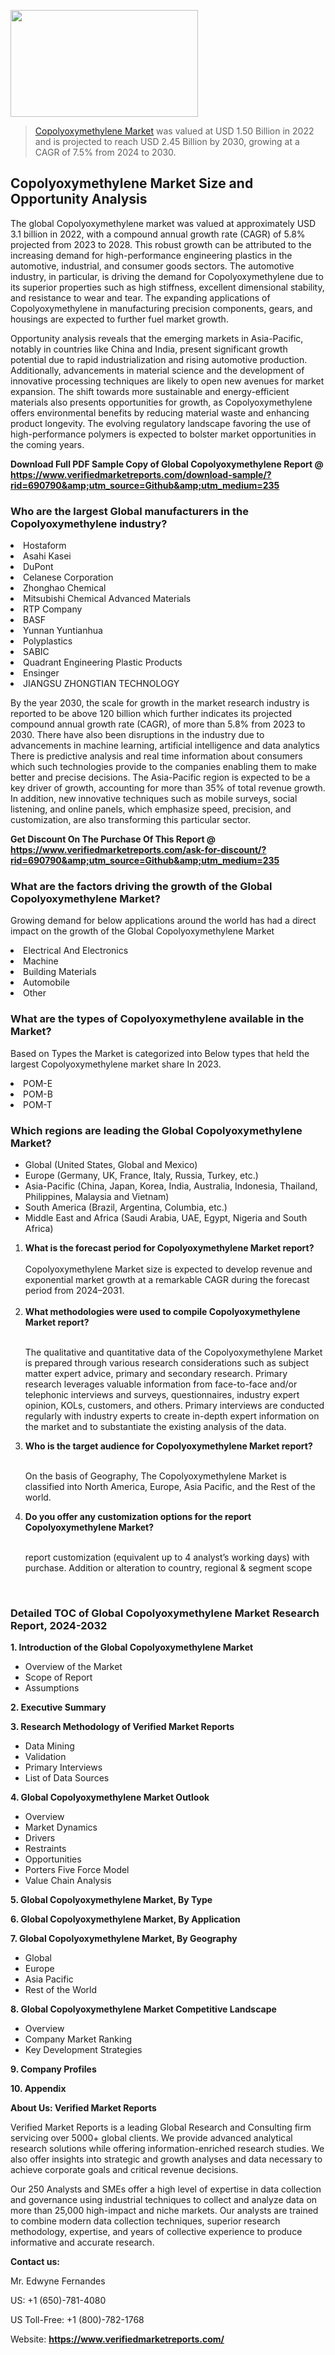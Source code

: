 <img src="https://ffe5etoiles.com/wp-content/uploads/2024/12/MST1-300x171.png" alt="" width="300" height="171" class="alignnone size-medium wp-image-20088" /><blockquote><p><p><a href="https://www.verifiedmarketreports.com/download-sample/?rid=690790&utm_source=Github&utm_medium=235" target="_blank">Copolyoxymethylene Market</a> was valued at USD 1.50 Billion in 2022 and is projected to reach USD 2.45 Billion by 2030, growing at a CAGR of 7.5% from 2024 to 2030.</p></blockquote><p><h2>Copolyoxymethylene Market Size and Opportunity Analysis</h2><p>The global Copolyoxymethylene market was valued at approximately USD 3.1 billion in 2022, with a compound annual growth rate (CAGR) of 5.8% projected from 2023 to 2028. This robust growth can be attributed to the increasing demand for high-performance engineering plastics in the automotive, industrial, and consumer goods sectors. The automotive industry, in particular, is driving the demand for Copolyoxymethylene due to its superior properties such as high stiffness, excellent dimensional stability, and resistance to wear and tear. The expanding applications of Copolyoxymethylene in manufacturing precision components, gears, and housings are expected to further fuel market growth.</p><p>Opportunity analysis reveals that the emerging markets in Asia-Pacific, notably in countries like China and India, present significant growth potential due to rapid industrialization and rising automotive production. Additionally, advancements in material science and the development of innovative processing techniques are likely to open new avenues for market expansion. The shift towards more sustainable and energy-efficient materials also presents opportunities for growth, as Copolyoxymethylene offers environmental benefits by reducing material waste and enhancing product longevity. The evolving regulatory landscape favoring the use of high-performance polymers is expected to bolster market opportunities in the coming years.</p></p><p class=""><strong>Download Full PDF Sample Copy of Global Copolyoxymethylene Report @ <a href="https://www.verifiedmarketreports.com/download-sample/?rid=690790&amp;utm_source=Github&amp;utm_medium=235" target="_blank">https://www.verifiedmarketreports.com/download-sample/?rid=690790&amp;utm_source=Github&amp;utm_medium=235</a></strong></p><h3 id="" class="">Who are the largest Global manufacturers in the Copolyoxymethylene industry?</h3><p><li>Hostaform</li><li> Asahi Kasei</li><li> DuPont</li><li> Celanese Corporation</li><li> Zhonghao Chemical</li><li> Mitsubishi Chemical Advanced Materials</li><li> RTP Company</li><li> BASF</li><li> Yunnan Yuntianhua</li><li> Polyplastics</li><li> SABIC</li><li> Quadrant Engineering Plastic Products</li><li> Ensinger</li><li> JIANGSU ZHONGTIAN TECHNOLOGY</li></p><div class=""><div class="" dir="" data-message-author-role="" data-message-id="" data-message-model-slug=""><div class=""><div class=""><div class=""><div class="" dir="" data-message-author-role="" data-message-id="" data-message-model-slug=""><div class=""><div class=""><p>By the year 2030, the scale for growth in the market research industry is reported to be above 120 billion which further indicates its projected compound annual growth rate (CAGR), of more than 5.8% from 2023 to 2030. There have also been disruptions in the industry due to advancements in machine learning, artificial intelligence and data analytics There is predictive analysis and real time information about consumers which such technologies provide to the companies enabling them to make better and precise decisions. The Asia-Pacific region is expected to be a key driver of growth, accounting for more than 35% of total revenue growth. In addition, new innovative techniques such as mobile surveys, social listening, and online panels, which emphasize speed, precision, and customization, are also transforming this particular sector.</p><p><strong>Get Discount On The Purchase Of This Report @&nbsp; <a href="https://www.verifiedmarketreports.com/ask-for-discount/?rid=690790&amp;utm_source=Github&amp;utm_medium=235" target="_blank">https://www.verifiedmarketreports.com/ask-for-discount/?rid=690790&amp;utm_source=Github&amp;utm_medium=235</a></strong></p></div></div></div></div></div></div></div></div><h3 id="" class="">What are the factors driving the growth of the Global Copolyoxymethylene Market?</h3><p id="" class="">Growing demand for below applications around the world has had a direct impact on the growth of the Global Copolyoxymethylene Market</p><p id="" class=""><li>Electrical And Electronics</li><li> Machine</li><li> Building Materials</li><li> Automobile</li><li> Other</li></p><h3 id="" class="">What are the types of Copolyoxymethylene available in the Market?</h3><p id="" class="">Based on Types the Market is categorized into Below types that held the largest Copolyoxymethylene market share In 2023.</p><p id="" class=""><li>POM-E</li><li> POM-B</li><li> POM-T</li></p><h3 id="" class="">Which regions are leading the Global Copolyoxymethylene Market?</h3><ul><li>Global (United States, Global and Mexico)</li><li>Europe (Germany, UK, France, Italy, Russia, Turkey, etc.)</li><li>Asia-Pacific (China, Japan, Korea, India, Australia, Indonesia, Thailand, Philippines, Malaysia and Vietnam)</li><li>South America (Brazil, Argentina, Columbia, etc.)</li><li>Middle East and Africa (Saudi Arabia, UAE, Egypt, Nigeria and South Africa)</li></ul><p><ol><li><strong>What is the forecast period for Copolyoxymethylene Market report?<br /></strong><br /><span data-sheets-root="1" data-sheets-value="{&quot;1&quot;:2,&quot;2&quot;:&quot;XXXX size is expected to develop revenue and exponential market growth at a remarkable CAGR during the forecast period from 2024&ndash;2030.&quot;}" data-sheets-userformat="{&quot;2&quot;:12674,&quot;4&quot;:{&quot;1&quot;:2,&quot;2&quot;:16776960},&quot;10&quot;:2,&quot;11&quot;:0,&quot;15&quot;:&quot;Arial&quot;,&quot;16&quot;:12}">Copolyoxymethylene Market size is expected to develop revenue and exponential market growth at a remarkable CAGR during the forecast period from 2024&ndash;2031.</span><br /><br /></li><li><strong>What methodologies were used to compile Copolyoxymethylene Market report?<br /><br /></strong><p>The qualitative and quantitative data of the&nbsp;Copolyoxymethylene Market is prepared through various research considerations such as subject matter expert advice, primary and secondary research. Primary research leverages valuable information from face-to-face and/or telephonic interviews and surveys, questionnaires, industry expert opinion, KOLs, customers, and others. Primary interviews are conducted regularly with industry experts to create in-depth expert information on the market and to substantiate the existing analysis of the data.&nbsp;</p></li><li><strong>Who is the target audience for Copolyoxymethylene Market report?<br /><br /></strong><p>On the basis of Geography, The&nbsp;Copolyoxymethylene Market is classified into North America, Europe, Asia Pacific, and the Rest of the world.</p></li><li><strong>Do you offer any customization options for the report Copolyoxymethylene Market?<br /><br /></strong><p>report customization (equivalent up to 4 analyst&rsquo;s working days) with purchase. Addition or alteration to country, regional &amp; segment scope</p><p>&nbsp;</p></li></ol></p><h3 id="" class="">Detailed TOC of Global Copolyoxymethylene Market Research Report, 2024-2032</h3><p id="" class=""><strong>1. Introduction of the Global Copolyoxymethylene Market</strong></p><ul><li>Overview of the Market</li><li>Scope of Report</li><li>Assumptions</li></ul><p id="" class=""><strong>2. Executive Summary</strong></p><p id="" class=""><strong>3. Research Methodology of&nbsp;Verified Market Reports</strong></p><ul><li>Data Mining</li><li>Validation</li><li>Primary Interviews</li><li>List of Data Sources</li></ul><p id="" class=""><strong>4. Global Copolyoxymethylene Market Outlook</strong></p><ul><li>Overview</li><li>Market Dynamics</li><li>Drivers</li><li>Restraints</li><li>Opportunities</li><li>Porters Five Force Model</li><li>Value Chain Analysis</li></ul><p id="" class=""><strong>5. Global Copolyoxymethylene Market, By&nbsp;Type</strong></p><p id="" class=""><strong>6. Global Copolyoxymethylene Market, By Application</strong></p><p id="" class=""><strong>7. Global Copolyoxymethylene Market, By Geography</strong></p><ul><li>Global</li><li>Europe</li><li>Asia Pacific</li><li>Rest of the World</li></ul><p id="" class=""><strong>8. Global Copolyoxymethylene Market Competitive Landscape</strong></p><ul><li>Overview</li><li>Company Market Ranking</li><li>Key Development Strategies</li></ul><p id="" class=""><strong>9. Company Profiles</strong></p><p id="" class=""><strong>10. Appendix</strong></p><p id="" class=""><strong>About Us: Verified Market Reports</strong></p><p id="" class="">Verified Market Reports is a leading Global Research and Consulting firm servicing over 5000+ global clients. We provide advanced analytical research solutions while offering information-enriched research studies. We also offer insights into strategic and growth analyses and data necessary to achieve corporate goals and critical revenue decisions.</p><p id="" class="">Our 250 Analysts and SMEs offer a high level of expertise in data collection and governance using industrial techniques to collect and analyze data on more than 25,000 high-impact and niche markets. Our analysts are trained to combine modern data collection techniques, superior research methodology, expertise, and years of collective experience to produce informative and accurate research.</p><p id="" class=""><strong>Contact us:</strong></p><p id="" class="">Mr. Edwyne Fernandes</p><p id="" class="">US: +1 (650)-781-4080</p><p id="" class="">US Toll-Free: +1 (800)-782-1768</p><p id="" class="">Website: <a target="" data-test-app-aware-link=""><strong>https://www.verifiedmarketreports.com/</strong></a></p>
